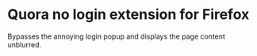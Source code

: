 Quora no login extension for Firefox
====================================

Bypasses the annoying login popup and displays the page content unblurred.
